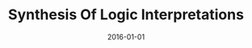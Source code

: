 ---
title: "Synthesis Of Logic Interpretations"
date: 2016-01-01
venue: "17th IEEE International Symposium on High Assurance Systems Engineering, HASE 2016, Orlando, FL, USA, January 7-9, 2016"
paperurl: https://doi.org/10.1109/HASE.2016.32
authors: "Jian Xiang, John C Knight and Kevin J Sullivan"
awards: ""
---